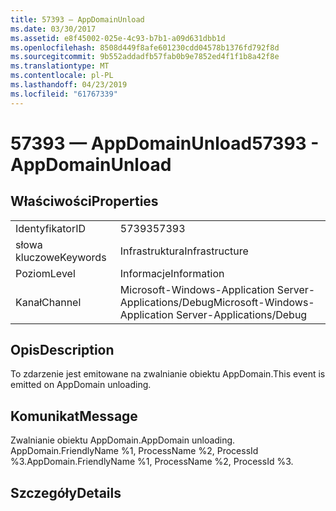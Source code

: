```yaml
---
title: 57393 — AppDomainUnload
ms.date: 03/30/2017
ms.assetid: e8f45002-025e-4c93-b7b1-a09d631dbb1d
ms.openlocfilehash: 8508d449f8afe601230cdd04578b1376fd792f8d
ms.sourcegitcommit: 9b552addadfb57fab0b9e7852ed4f1f1b8a42f8e
ms.translationtype: MT
ms.contentlocale: pl-PL
ms.lasthandoff: 04/23/2019
ms.locfileid: "61767339"
---
```

# <a name="57393---appdomainunload"></a><span data-ttu-id="1c3de-102">57393 — AppDomainUnload</span><span class="sxs-lookup"><span data-stu-id="1c3de-102">57393 - AppDomainUnload</span></span>
## <a name="properties"></a><span data-ttu-id="1c3de-103">Właściwości</span><span class="sxs-lookup"><span data-stu-id="1c3de-103">Properties</span></span>  
  
|||  
|-|-|  
|<span data-ttu-id="1c3de-104">Identyfikator</span><span class="sxs-lookup"><span data-stu-id="1c3de-104">ID</span></span>|<span data-ttu-id="1c3de-105">57393</span><span class="sxs-lookup"><span data-stu-id="1c3de-105">57393</span></span>|  
|<span data-ttu-id="1c3de-106">słowa kluczowe</span><span class="sxs-lookup"><span data-stu-id="1c3de-106">Keywords</span></span>|<span data-ttu-id="1c3de-107">Infrastruktura</span><span class="sxs-lookup"><span data-stu-id="1c3de-107">Infrastructure</span></span>|  
|<span data-ttu-id="1c3de-108">Poziom</span><span class="sxs-lookup"><span data-stu-id="1c3de-108">Level</span></span>|<span data-ttu-id="1c3de-109">Informacje</span><span class="sxs-lookup"><span data-stu-id="1c3de-109">Information</span></span>|  
|<span data-ttu-id="1c3de-110">Kanał</span><span class="sxs-lookup"><span data-stu-id="1c3de-110">Channel</span></span>|<span data-ttu-id="1c3de-111">Microsoft-Windows-Application Server-Applications/Debug</span><span class="sxs-lookup"><span data-stu-id="1c3de-111">Microsoft-Windows-Application Server-Applications/Debug</span></span>|  
  
## <a name="description"></a><span data-ttu-id="1c3de-112">Opis</span><span class="sxs-lookup"><span data-stu-id="1c3de-112">Description</span></span>  
 <span data-ttu-id="1c3de-113">To zdarzenie jest emitowane na zwalnianie obiektu AppDomain.</span><span class="sxs-lookup"><span data-stu-id="1c3de-113">This event is emitted on AppDomain unloading.</span></span>  
  
## <a name="message"></a><span data-ttu-id="1c3de-114">Komunikat</span><span class="sxs-lookup"><span data-stu-id="1c3de-114">Message</span></span>  
 <span data-ttu-id="1c3de-115">Zwalnianie obiektu AppDomain.</span><span class="sxs-lookup"><span data-stu-id="1c3de-115">AppDomain unloading.</span></span> <span data-ttu-id="1c3de-116">AppDomain.FriendlyName %1, ProcessName %2, ProcessId %3.</span><span class="sxs-lookup"><span data-stu-id="1c3de-116">AppDomain.FriendlyName %1, ProcessName %2, ProcessId %3.</span></span>  
  
## <a name="details"></a><span data-ttu-id="1c3de-117">Szczegóły</span><span class="sxs-lookup"><span data-stu-id="1c3de-117">Details</span></span>
